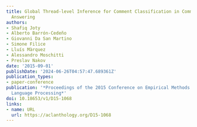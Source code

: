 ```yaml
---
title: Global Thread-level Inference for Comment Classification in Community Question
  Answering
authors:
- Shafiq Joty
- Alberto Barrón-Cedeño
- Giovanni Da San Martino
- Simone Filice
- Lluís Màrquez
- Alessandro Moschitti
- Preslav Nakov
date: '2015-09-01'
publishDate: '2024-06-26T04:57:47.689361Z'
publication_types:
- paper-conference
publication: '*Proceedings of the 2015 Conference on Empirical Methods in Natural
  Language Processing*'
doi: 10.18653/v1/D15-1068
links:
- name: URL
  url: https://aclanthology.org/D15-1068
---
```

